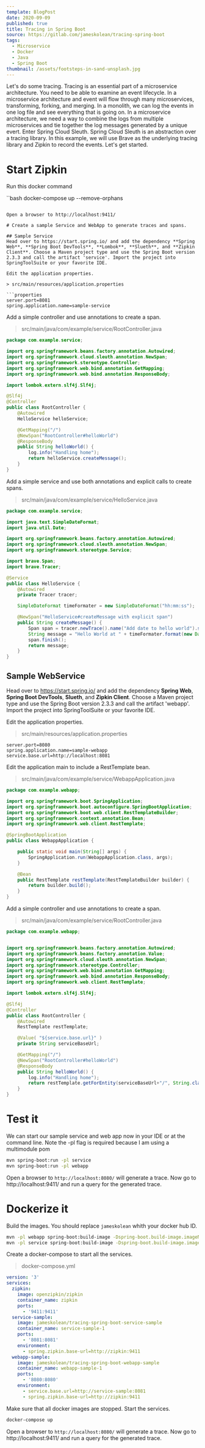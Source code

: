```yaml
---
template: BlogPost
date: 2020-09-09
published: true
title: Tracing in Spring Boot
source: https://gitlab.com/jameskolean/tracing-spring-boot
tags:
  - Microservice
  - Docker
  - Java
  - Spring Boot
thumbnail: /assets/footsteps-in-sand-unsplash.jpg
---
```


Let's do some tracing. Tracing is an essential part of a microservice architecture. You need to be able to examine an event lifecycle. In a microservice architecture and event will flow through many microservices, transforming, forking, and merging. In a monolith, we can log the events in one log file and see everything that is going on. In a microservice architecture, we need a way to combine the logs from multiple microservices and tie together the log messages generated by a unique evert. Enter Spring Cloud Sleuth. Spring Cloud Sleuth is an abstraction over a tracing library. In this example, we will use Brave as the underlying tracing library and Zipkin to record the events. Let's get started.

# Start Zipkin

Run this docker command

``bash
docker-compose up --remove-orphans

````

Open a browser to http://localhost:9411/

# Create a sample Service and WebApp to generate traces and spans.

## Sample Service
Head over to https://start.spring.io/ and add the dependency **Spring Web**, **Spring Boot DevTools**, **Lombok**, **Slueth**, and **Zipkin Client**. Choose a Maven project type and use the Spring Boot version 2.3.3 and call the artifact 'service'. Import the project into SpringToolSuite or your favorite IDE.

Edit the application properties.

> src/main/resources/application.properties

```properties
server.port=8081
spring.application.name=sample-service
````

Add a simple controller and use annotations to create a span.

> src/main/java/com/example/service/RootController.java

```java
package com.example.service;

import org.springframework.beans.factory.annotation.Autowired;
import org.springframework.cloud.sleuth.annotation.NewSpan;
import org.springframework.stereotype.Controller;
import org.springframework.web.bind.annotation.GetMapping;
import org.springframework.web.bind.annotation.ResponseBody;

import lombok.extern.slf4j.Slf4j;

@Slf4j
@Controller
public class RootController {
	@Autowired
	HelloService helloService;

	@GetMapping("/")
	@NewSpan("RootController#helloWorld")
	@ResponseBody
	public String helloWorld() {
		log.info("Handling home");
		return helloService.createMessage();
	}
}
```

Add a simple service and use both annotations and explicit calls to create spans.

> src/main/java/com/example/service/HelloService.java

```java
package com.example.service;

import java.text.SimpleDateFormat;
import java.util.Date;

import org.springframework.beans.factory.annotation.Autowired;
import org.springframework.cloud.sleuth.annotation.NewSpan;
import org.springframework.stereotype.Service;

import brave.Span;
import brave.Tracer;

@Service
public class HelloService {
	@Autowired
	private Tracer tracer;

	SimpleDateFormat timeFormater = new SimpleDateFormat("hh:mm:ss");

	@NewSpan("HelloService#createMessage with explicit span")
	public String createMessage() {
		Span span = tracer.newTrace().name("Add date to hello world").start();
		String message = "Hello World at " + timeFormater.format(new Date());
		span.finish();
		return message;
	}
}
```

## Sample WebService

Head over to https://start.spring.io/ and add the dependency **Spring Web**, **Spring Boot DevTools**, **Slueth**, and **Zipkin Client**. Choose a Maven project type and use the Spring Boot version 2.3.3 and call the artifact 'webapp'. Import the project into SpringToolSuite or your favorite IDE.

Edit the application properties.

> src/main/resources/application.properties

```properties
server.port=8080
spring.application.name=sample-webapp
service.base.url=http://localhost:8081
```

Edit the application main to include a RestTemplate bean.

> src/main/java/com/example/service/WebappApplication.java

```java
package com.example.webapp;

import org.springframework.boot.SpringApplication;
import org.springframework.boot.autoconfigure.SpringBootApplication;
import org.springframework.boot.web.client.RestTemplateBuilder;
import org.springframework.context.annotation.Bean;
import org.springframework.web.client.RestTemplate;

@SpringBootApplication
public class WebappApplication {

	public static void main(String[] args) {
		SpringApplication.run(WebappApplication.class, args);
	}

	@Bean
	public RestTemplate restTemplate(RestTemplateBuilder builder) {
		return builder.build();
	}
}
```

Add a simple controller and use annotations to create a span.

> src/main/java/com/example/service/RootController.java

```java
package com.example.webapp;


import org.springframework.beans.factory.annotation.Autowired;
import org.springframework.beans.factory.annotation.Value;
import org.springframework.cloud.sleuth.annotation.NewSpan;
import org.springframework.stereotype.Controller;
import org.springframework.web.bind.annotation.GetMapping;
import org.springframework.web.bind.annotation.ResponseBody;
import org.springframework.web.client.RestTemplate;

import lombok.extern.slf4j.Slf4j;

@Slf4j
@Controller
public class RootController {
	@Autowired
	RestTemplate restTemplate;

	@Value( "${service.base.url}" )
	private String serviceBaseUrl;

	@GetMapping("/")
	@NewSpan("RootController#helloWorld")
	@ResponseBody
	public String helloWorld() {
		log.info("Handling home");
		return restTemplate.getForEntity(serviceBaseUrl+"/", String.class).getBody();
	}
}
```

# Test it

We can start our sample service and web app now in your IDE or at the command line. Note the -pl flag is required because I am using a multimodule pom

```bash
mvn spring-boot:run -pl service
mvn spring-boot:run -pl webapp
```

Open a browser to `http://localhost:8080/` will generate a trace. Now go to http://localhost:9411/ and run a query for the generated trace.

# Dockerize it

Build the images. You should replace `jameskolean` whith your docker hub ID.

```bash
mvn -pl webapp spring-boot:build-image -Dspring-boot.build-image.imageName=jameskolean/tracing-spring-boot-webapp-sample
mvn -pl service spring-boot:build-image -Dspring-boot.build-image.imageName=jameskolean/tracing-spring-boot-service-sample
```

Create a docker-compose to start all the services.

> docker-compose.yml

```yaml
version: '3'
services:
  zipkin:
    image: openzipkin/zipkin
    container_name: zipkin
    ports:
      - '9411:9411'
  service-sample:
    image: jameskolean/tracing-spring-boot-service-sample
    container_name: service-sample-1
    ports:
      - '8081:8081'
    environment:
      - spring.zipkin.base-url=http://zipkin:9411
  webapp-sample:
    image: jameskolean/tracing-spring-boot-webapp-sample
    container_name: webapp-sample-1
    ports:
      - '8080:8080'
    environment:
      - service.base.url=http://service-sample:8081
      - spring.zipkin.base-url=http://zipkin:9411
```

Make sure that all docker images are stopped. Start the services.

```bash
docker-compose up
```

Open a browser to `http://localhost:8080/` will generate a trace. Now go to http://localhost:9411/ and run a query for the generated trace.
